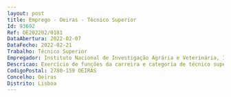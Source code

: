 ```yaml
--- 
layout: post
title: Emprego - Oeiras - Técnico Superior
Id: 93692
Ref: OE202202/0181
DataAbertura: 2022-02-07
DataFecho: 2022-02-21
Trabalho: Técnico Superior
Empregador: Instituto Nacional de Investigação Agrária e Veterinária, I.P.
Descricao: Exercício de funções da carreira e categoria de técnico superior, necessárias ao cumprimento das competências do Gabinete de Apoio a Projetos, unidade orgânica flexível do Instituto Nacional de Investigação Agrária e Veterinária, I.P., criada pela Deliberação n.º 963 2013, publicada no Diário da República, 2.ª Série, n.º 79, de 23 de abril, designadamente a) Apoio técnico e logístico aos investigadores na preparação de candidaturas e na execução de projetos e protocolos em estreita articulação com os Departamentos de Recursos Financeiros e Patrimoniais e de Recursos Humanos do Instituto b) Difusão pelos investigadores de informação técnico – científica pertinente à formalização dos instrumentos de sustentação das suas atividades c) Elaboração de documentação de apoio aos decisores institucionais em matéria de programas de políticas públicas de I&DT focalizadas nos domínios de ação do Instituto, em especial sobre os respetivos normativos e procedimentos de execução disponibilizados pelas diferentes Autoridades de Gestão dos programas em vigor d) Sustentação da logística do ciclo de vida de projetos de I&DT  preparação e formalização de candidaturas, monitorização e acompanhamento técnico e financeiro dos projetos em curso e) Apoio na interlocução, ao nível da submissão de candidaturas e da tramitação dos procedimentos (pagamentos e ou reembolsos), com as várias plataformas Web que suportam a gestão dos financiamentos captados pelos projetos aprovados f) Apoio ao recrutamento de bolseiros no âmbito de projetos e protocolos de I&DTg) Atualização, em tempo real, da base de dados do sistema de informação relativo à carteira de projetos do Instituto.Perfil  motivação, dinamismo e elevado sentido de responsabilidade  metódico e organizado no desempenho das atividades  capacidade de colaboração e forte espírito de equipa  bom domínio da língua inglesa (escrita e falada). Habilitação Literária  Licenciatura em Economia, Gestão, Contabilidade, Gestão de Projetos e áreas afins, Ciências Agrárias e Veterinárias (ou qualquer outra desde que demonstre experiência profissional comprovada de mais de 5 anos em gestão de ciência e tecnologia).
CodigoPostal: 2780-159 OEIRAS
Concelho: Oeiras
Distrito: Lisboa
--- 
```

